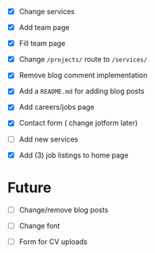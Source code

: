 - [x] Change services
- [x] Add team page
- [x] Fill team page
- [x] Change `/projects/` route to `/services/`
- [x] Remove blog comment implementation
- [x] Add a `README.md` for adding blog posts
- [x] Add careers/jobs page
- [x] Contact form ( change jotform later)

- [ ] Add new services
- [x] Add (3) job listings to home page

# Future

- [ ] Change/remove blog posts
- [ ] Change font
- [ ] Form for CV uploads

